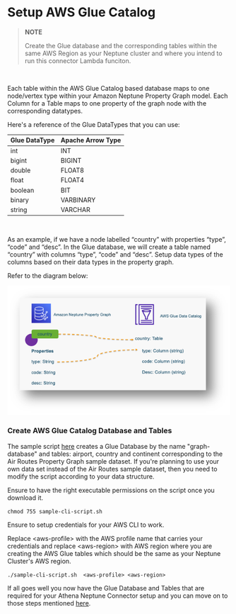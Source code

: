 
# Setup AWS Glue Catalog

> **NOTE**
>
> Create the Glue database and the corresponding tables within the same AWS Region as your Neptune cluster and where you intend to run this connector Lambda funciton.

<br/>

Each table within the AWS Glue Catalog based database maps to one node/vertex type within your Amazon Neptune Property Graph model. Each Column for a Table maps to one property of the graph node with the corresponding datatypes.

Here's a reference of the Glue DataTypes that you can use:
        
|Glue DataType|Apache Arrow Type|
|-------------|-----------------|
|int|INT|
|bigint|BIGINT|
|double|FLOAT8|
|float|FLOAT4|
|boolean|BIT|
|binary|VARBINARY|
|string|VARCHAR|

<br/>

As an example, if we have a node labelled “country” with properties “type”, “code” and “desc”.  In the Glue database, we will create a table named “country” with columns “type”, “code” and “desc”. Setup data types of the columns based on their data types in the property graph. 

Refer to the diagram below:

![](./assets/connector-propertygraph.png)

### Create AWS Glue Catalog Database and Tables

The sample script [here](./sample-cli-script.sh) creates a Glue Database by the name "graph-database" and tables: airport, country and continent corresponding to the Air Routes Property Graph sample dataset. If you're planning to use your own data set instead of the Air Routes sample dataset, then you need to modify the script according to your data structure. 

Ensure to have the right executable permissions on the script once you download it.

```
chmod 755 sample-cli-script.sh
```
Ensure to setup credentials for your AWS CLI to work.

Replace &lt;aws-profile> with the AWS profile name that carries your credentials and replace &lt;aws-region> with AWS region where you are creating the AWS Glue tables which should be the same as your Neptune Cluster's AWS region.

```
./sample-cli-script.sh  <aws-profile> <aws-region>
```
If all goes well you now have the Glue Database and Tables that are required for your Athena Neptune Connector setup and you can move on to those steps mentioned [here](../neptune-connector-setup/README.md).